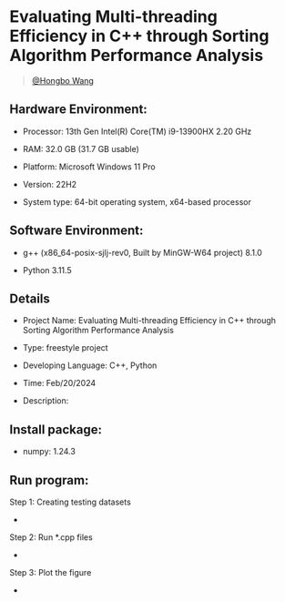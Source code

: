 # **Evaluating Multi-threading Efficiency in C++ through Sorting Algorithm Performance Analysis**

>  [@Hongbo Wang](https://github.com/BOBWang1117)
>   

## **Hardware Environment:**

- Processor: 13th Gen Intel(R) Core(TM) i9-13900HX   2.20 GHz

- RAM: 32.0 GB (31.7 GB usable)

- Platform: Microsoft Windows 11 Pro

- Version: 22H2

- System type: 64-bit operating system, x64-based processor

## **Software Environment:**

- g++ (x86_64-posix-sjlj-rev0, Built by MinGW-W64 project) 8.1.0

- Python 3.11.5

## **Details**

- Project Name: Evaluating Multi-threading Efficiency in C++ through Sorting Algorithm Performance Analysis

- Type: freestyle project

- Developing Language: C++, Python

- Time: Feb/20/2024

- Description: 

## **Install package:**

- numpy: 1.24.3


## **Run program:**

Step 1: Creating testing datasets

- 

Step 2: Run *.cpp files

- 

Step 3: Plot the figure

- 
